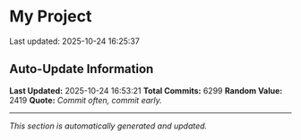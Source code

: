 # My Project


Last updated: 2025-10-24 16:25:37


































































































































































































































































































































































































































































































































































































































































































































































































































































































































































































































































































































































































































































































































































































































































































































































































































































































































































































































































































































































































































































































































































































































































































































































































































































































































































































































































































































































































































































































































































































































































































































































































































































































































































































































































































































































































































































































































































































































































































































































































































































































































































































































































































































































































































































































































































































































































































































































































































































































































































































































































































































































































































































































































































































































































































































































































































































































































































































































































































































































































































































































































































































































































































































































































































































































































































































































































































































































































































































































































































## Auto-Update Information

**Last Updated:** 2025-10-24 16:53:21
**Total Commits:** 6299
**Random Value:** 2419
**Quote:** _Commit often, commit early._

---
_This section is automatically generated and updated._